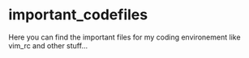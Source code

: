 # important_codefiles
Here you can find the important files for my coding environement like vim_rc and other stuff... 
